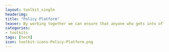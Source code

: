 ```yaml
---
layout: toolkit_single
headerimg:
title: "Policy Platform"
teaser: By working together we can ensure that anyone who gets into office advances policies that promote free speech, access, privacy, choice and openness. 
categories:
- toolkits
tags: [tech]
icon: toolkit-icons-Policy-Platform.png
---
```


##
